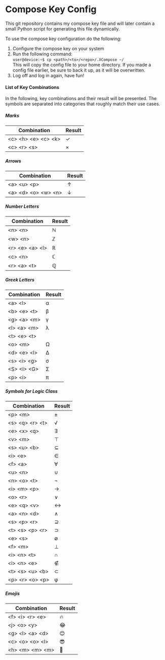 # Compose Key Config
This git repository contains my compose key file and will later contain a small Python script for generating this file dynamically.

To use the compose key configuration do the following:
1. Configure the compose key on your system
2. Run the following command: <br>
`user@device:~$ cp <path>/<to>/<repo>/.XCompose ~/`<br>
This will copy the config file to your home directory. If you made a config file earlier, be sure to back it up, as it will be overwritten.
3. Log off and log in again, have fun!

#### List of Key Combinations
In the following, key combinations and their result will be presented. The symbols are separated into categories that roughly match their use cases.

##### Marks
|Combination|Result|
|---|---|
| \<c\> \<h\> \<e\> \<c\> \<k\> | ✓ | 
| \<c\> \<r\> \<s\> | × | 
##### Arrows
|Combination|Result|
|---|---|
| \<a\> \<u\> \<p\> | ↑ | 
| \<a\> \<d\> \<o\> \<w\> \<n\> | ↓ | 
##### Number Letters
|Combination|Result|
|---|---|
| \<n\> \<n\> | ℕ | 
| \<w\> \<n\> | ℤ | 
| \<r\> \<e\> \<a\> \<l\> | ℝ | 
| \<c\> \<n\> | ℂ | 
| \<r\> \<a\> \<t\> | ℚ | 
##### Greek Letters
|Combination|Result|
|---|---|
| \<a\> \<l\> | α | 
| \<b\> \<e\> \<t\> | β | 
| \<g\> \<a\> \<m\> | γ | 
| \<l\> \<a\> \<m\> | λ | 
| \<t\> \<e\> \<t\> |  | 
| \<o\> \<m\> | Ω | 
| \<d\> \<e\> \<l\> | Δ | 
| \<s\> \<i\> \<g\> | σ | 
| \<S\> \<I\> \<G\> | Σ | 
| \<p\> \<i\> | π | 
##### Symbols for Logic Class
|Combination|Result|
|---|---|
| \<p\> \<m\> | ± | 
| \<s\> \<q\> \<r\> \<t\> | √ | 
| \<e\> \<x\> \<q\> | ∃ | 
| \<v\> \<m\> | ⊤ | 
| \<s\> \<u\> \<b\> | ⊆ | 
| \<i\> \<e\> | ∈ | 
| \<f\> \<a\> | ∀ | 
| \<u\> \<n\> | ∪ | 
| \<n\> \<o\> \<t\> | ¬ | 
| \<i\> \<m\> \<p\> | → | 
| \<o\> \<r\> | ∨ | 
| \<e\> \<q\> \<v\> | ↔ | 
| \<a\> \<n\> \<d\> | ∧ | 
| \<s\> \<p\> \<r\> | ⊇ | 
| \<t\> \<s\> \<p\> \<r\> | ⊃ | 
| \<e\> \<s\> | ∅ | 
| \<f\> \<m\> | ⊥ | 
| \<i\> \<n\> \<t\> | ∩ | 
| \<i\> \<n\> \<e\> | ∉ | 
| \<t\> \<s\> \<u\> \<b\> | ⊂ | 
| \<p\> \<r\> \<o\> \<p\> | φ | 
##### Emojis
|Combination|Result|
|---|---|
| \<f\> \<i\> \<r\> \<e\> | 🔥 | 
| \<j\> \<o\> \<y\> | 😂 | 
| \<g\> \<l\> \<a\> \<d\> | 😊 | 
| \<c\> \<o\> \<o\> \<l\> | 😎 | 
| \<h\> \<m\> \<m\> \<m\> | 🤔 | 

